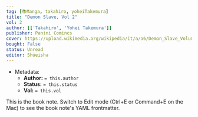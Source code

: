 ```yaml
---
tag: [📚Manga, takahiro, yoheiTakemura]
title: "Demon Slave, Vol 2"
vol: 2
author: [['Takahiro', 'Yohei Takemura']]
publisher: Panini Comincs
cover: https://upload.wikimedia.org/wikipedia/it/a/a6/Demon_Slave_Volume_1.png
bought: False
status: Unread
editor: Shūeisha
---
```



- Metadata:
	- **Author:** `= this.author`
	- **Status:** `= this.status`
	- **Vol:** `= this.vol`

This is the book note. Switch to Edit mode (Ctrl+E or Command+E on the Mac) to see the book note's YAML frontmatter.